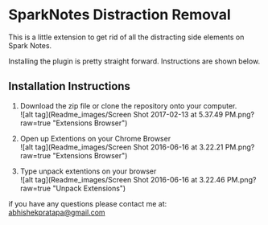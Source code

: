# SparkNotes Distraction Removal

This is a little extension to get rid of all the distracting side elements on Spark Notes.

Installing the plugin is pretty straight forward. Instructions are shown below.

<h2>Installation Instructions</h2>

1) Download the zip file or clone the repository onto your computer.<br/>
![alt tag](Readme_images/Screen Shot 2017-02-13 at 5.37.49 PM.png?raw=true "Extensions Browser")

2) Open up Extentions on your Chrome Browser <br/>
![alt tag](Readme_images/Screen Shot 2016-06-16 at 3.22.21 PM.png?raw=true "Extensions Browser")

3) Type unpack extentions on your browser <br/>
![alt tag](Readme_images/Screen Shot 2016-06-16 at 3.22.46 PM.png?raw=true "Unpack Extensions")


if you have any questions please contact me at: <a href="mailto:abhishekpratapa@gmail.com">abhishekpratapa@gmail.com</a>
